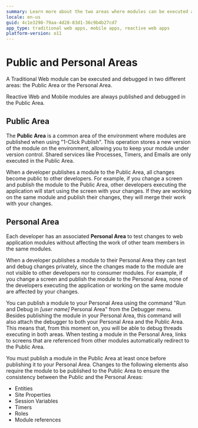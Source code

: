 ```yaml
---
summary: Learn more about the two areas where modules can be executed and debugged.
locale: en-us
guid: 4c1e3298-79aa-4d28-83d1-36c9b4b27cd7
app_type: traditional web apps, mobile apps, reactive web apps
platform-version: o11
---
```


# Public and Personal Areas

A Traditional Web module can be executed and debugged in two different areas: the Public Area or the Personal Area.

<div class="info" markdown="1">

Reactive Web and Mobile modules are always published and debugged in the Public Area.

</div>

## Public Area

The **Public Area** is a common area of the environment where modules are published when using "1-Click Publish". This operation stores a new version of the module on the environment, allowing you to keep your module under version control. Shared services like Processes, Timers, and Emails are only executed in the Public Area.

When a developer publishes a module to the Public Area, all changes become public to other developers. For example, if you change a screen and publish the module to the Public Area, other developers executing the application will start using the screen with your changes. If they are working on the same module and publish their changes, they will merge their work with your changes.

## Personal Area

Each developer has an associated **Personal Area** to test changes to web application modules without affecting the work of other team members in the same modules.

When a developer publishes a module to their Personal Area they can test and debug changes privately, since the changes made to the module are not visible to other developers nor to consumer modules. For example, if you change a screen and publish the module to the Personal Area, none of the developers executing the application or working on the same module are affected by your changes.

You can publish a module to your Personal Area using the command "Run and Debug in *[user name]* Personal Area" from the Debugger menu. Besides publishing the module in your Personal Area, this command will also attach the debugger to both your Personal Area and the Public Area. This means that, from this moment on, you will be able to debug threads executing in both areas. When testing a module in the Personal Area, links to screens that are referenced from other modules automatically redirect to the Public Area.

You must publish a module in the Public Area at least once before publishing it to your Personal Area. Changes to the following elements also require the module to be published to the Public Area to ensure the consistency between the Public and the Personal Areas:

* Entities
* Site Properties
* Session Variables
* Timers
* Roles
* Module references
